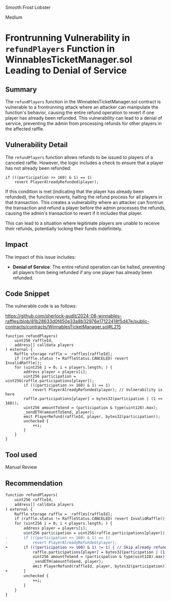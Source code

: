 Smooth Frost Lobster

Medium

# Frontrunning Vulnerability in `refundPlayers` Function in WinnablesTicketManager.sol Leading to Denial of Service

## Summary
The `refundPlayers` function in the WinnablesTicketManager.sol contract is vulnerable to a frontrunning attack where an attacker can manipulate the function's behavior, causing the entire refund operation to revert if one player has already been refunded. This vulnerability can lead to a denial of service, preventing the admin from processing refunds for other players in the affected raffle.

## Vulnerability Detail
The `refundPlayers` function allows refunds to be issued to players of a canceled raffle. However, the logic includes a check to ensure that a player has not already been refunded:

```solidity
if (((participation >> 160) & 1) == 1)
    revert PlayerAlreadyRefunded(player);
```

If this condition is met (indicating that the player has already been refunded), the function reverts, halting the refund process for all players in that transaction. This creates a vulnerability where an attacker can frontrun the transaction and refund a player before the admin processes the refunds, causing the admin's transaction to revert if it includes that player.

This can lead to a situation where legitimate players are unable to receive their refunds, potentially locking their funds indefinitely.

## Impact
The impact of this issue includes:

 - **Denial of Service**: The entire refund operation can be halted, preventing all players from being refunded if any one player has already been refunded.

## Code Snippet
The vulnerable code is as follows:

https://github.com/sherlock-audit/2024-08-winnables-raffles/blob/81b28633d0f450e33a8b32976e17122418f5d47e/public-contracts/contracts/WinnablesTicketManager.sol#L215

```solidity
function refundPlayers(
    uint256 raffleId,
    address[] calldata players
) external {
    Raffle storage raffle = _raffles[raffleId];
    if (raffle.status != RaffleStatus.CANCELED) revert InvalidRaffle();
    for (uint256 i = 0; i < players.length; ) {
        address player = players[i];
        uint256 participation = uint256(raffle.participations[player]);
        if (((participation >> 160) & 1) == 1)
            revert PlayerAlreadyRefunded(player); // Vulnerability is here
        raffle.participations[player] = bytes32(participation | (1 << 160));
        uint256 amountToSend = (participation & type(uint128).max);
        _sendETH(amountToSend, player);
        emit PlayerRefund(raffleId, player, bytes32(participation));
        unchecked {
            ++i;
        }
    }
}
```

## Tool used

Manual Review

## Recommendation
```diff
function refundPlayers(
    uint256 raffleId,
    address[] calldata players
) external {
    Raffle storage raffle = _raffles[raffleId];
    if (raffle.status != RaffleStatus.CANCELED) revert InvalidRaffle();
    for (uint256 i = 0; i < players.length; ) {
        address player = players[i];
        uint256 participation = uint256(raffle.participations[player]);
-       if (((participation >> 160) & 1) == 1)
-           revert PlayerAlreadyRefunded(player);
+       if (((participation >> 160) & 1) != 1) { // Skip already refunded players
            raffle.participations[player] = bytes32(participation | (1 << 160));
            uint256 amountToSend = (participation & type(uint128).max);
            _sendETH(amountToSend, player);
            emit PlayerRefund(raffleId, player, bytes32(participation));
+       }
        unchecked {
            ++i;
        }
    }
}
```